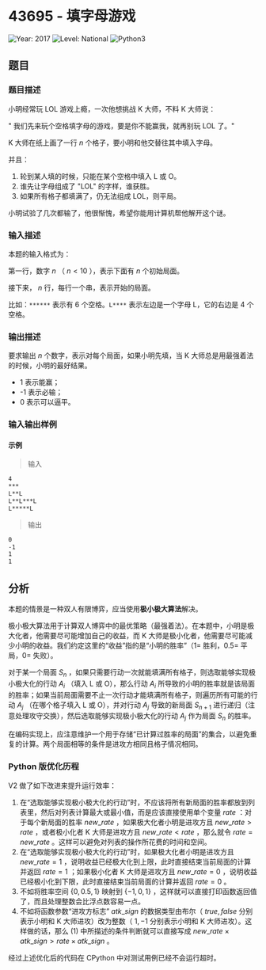 # 43695 - 填字母游戏

![Year: 2017](https://img.shields.io/badge/Year-2017-white)
![Level: National](https://img.shields.io/badge/Level-National-purple)
![Python3](https://img.shields.io/badge/Python3-AC-green)

## 题目

### 题目描述

小明经常玩 LOL 游戏上瘾，一次他想挑战 K 大师，不料 K 大师说：

" 我们先来玩个空格填字母的游戏，要是你不能赢我，就再别玩 LOL 了。"

K 大师在纸上画了一行 $n$ 个格子，要小明和他交替往其中填入字母。

并且：

1. 轮到某人填的时候，只能在某个空格中填入 L 或 O。
2. 谁先让字母组成了 "LOL" 的字样，谁获胜。
3. 如果所有格子都填满了，仍无法组成 LOL，则平局。

小明试验了几次都输了，他很惭愧，希望你能用计算机帮他解开这个谜。

### 输入描述

本题的输入格式为：

第一行，数字 $n$ （ $n<10$ ），表示下面有 $n$ 个初始局面。

接下来， $n$ 行，每行一个串，表示开始的局面。

比如：`******` 表示有 6 个空格。`L****` 表示左边是一个字母 L，它的右边是 4 个空格。

### 输出描述

要求输出 $n$ 个数字，表示对每个局面，如果小明先填，当 K 大师总是用最强着法的时候，小明的最好结果。

- 1 表示能赢；
- -1 表示必输；
- 0 表示可以逼平。

### 输入输出样例

#### 示例

> 输入

```txt
4
***
L**L
L**L***L
L*****L
```

> 输出

```txt
0
-1
1
1
```

## 分析

本题的情景是一种双人有限博弈，应当使用**极小极大算法**解决。

极小极大算法用于计算双人博弈中的最优策略（最强着法）。在本题中，小明是极大化者，他需要尽可能增加自己的收益，而 K 大师是极小化者，他需要尽可能减少小明的收益。我们约定这里的“收益”指的是“小明的胜率”（1= 胜利，0.5= 平局，0= 失败）。

对于某一个局面 $S_n$ ，如果只需要行动一次就能填满所有格子，则选取能够实现极小极大化的行动 $A_i$ （填入 L 或 O），那么行动 $A_i$ 所导致的小明的胜率就是该局面的胜率；如果当前局面需要不止一次行动才能填满所有格子，则遍历所有可能的行动 $A_j$ （在哪个格子填入 L 或 O），并对行动 $A_j$ 导致的新局面 $S_{n+1}$ 进行递归（注意处理攻守交换），然后选取能够实现极小极大化的行动 $A_j$ 作为局面 $S_n$ 的胜率。

在编码实现上，应注意维护一个用于存储“已计算过胜率的局面”的集合，以避免重复的计算。两个局面相等的条件是进攻方相同且格子情况相同。

### Python 版优化历程

V2 做了如下改进来提升运行效率：

1. 在“选取能够实现极小极大化的行动”时，不应该将所有新局面的胜率都放到列表里，然后对列表计算最大或最小值，而是应该直接使用单个变量 $rate$ ：对于每个新局面的胜率 $new\_rate$ ，如果极大化者小明是进攻方且 $new\_rate > rate$ ，或者极小化者 K 大师是进攻方且 $new\_rate < rate$ ，那么就令 $rate = new\_rate$ 。这样可以避免对列表的操作所花费的时间和空间。
2. 在“选取能够实现极小极大化的行动”时，如果极大化者小明是进攻方且 $new\_rate = 1$ ，说明收益已经极大化到上限，此时直接结束当前局面的计算并返回 $rate = 1$ ；如果极小化者 K 大师是进攻方且 $new\_rate = 0$ ，说明收益已经极小化到下限，此时直接结束当前局面的计算并返回 $rate = 0$ 。
3. 不如将胜率空间 $\{0,0.5,1\}$ 映射到 $\{-1,0,1\}$ ，这样就可以直接打印函数返回值了，而且处理整数会比浮点数容易一点。
4. 不如将函数参数“进攻方标志” $atk\_sign$ 的数据类型由布尔（ $true,false$ 分别表示小明和 K 大师进攻）改为整数（ $1,-1$ 分别表示小明和 K 大师进攻）。这样做的话，那么 (1) 中所描述的条件判断就可以直接写成 $new\_rate \times atk\_sign > rate \times atk\_sign$ 。

经过上述优化后的代码在 CPython 中对测试用例已经不会运行超时。
